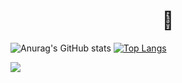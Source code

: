 ### <h1 align=center>🦄</h1>

![Anurag's GitHub stats](https://github-readme-stats.vercel.app/api?username=NyFco&show_icons=true&theme=synthwave&border_radius=25px&bg_color=30,0ff1ce,904e95&text_color=FFC0CB&title_color=FFFF00&icon_color=FFFF00&border_color=FFFF00)
[![Top Langs](https://github-readme-stats.vercel.app/api/top-langs/?username=NyFco&layout=compact&theme=synthwave&border_radius=25px&bg_color=30,0ff1ce,904e95&text_color=FFC0CB&title_color=FFFF00&icon_color=FFFF00&border_color=FFFF00)](https://github.com/NyFco/github-readme-stats)
 </P>
 
  ![](https://komarev.com/ghpvc/?username=NyFco&label=ViewsCounter&style=flat&color=ff69b4)
